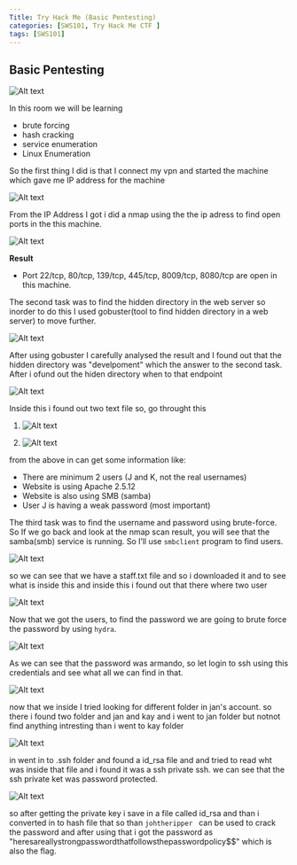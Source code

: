 ```yaml
---
Title: Try Hack Me (Basic Pentesting)
categories: [SWS101, Try Hack Me CTF ]
tags: [SWS101]
---
```


## Basic Pentesting 

![Alt text](../image/pentest_logo.png)


In this room we will be learning 

- brute forcing 
- hash cracking 
- service enumeration
- Linux Enumeration

So the first thing I did is that I connect my vpn and started the machine which gave me IP address for the machine  

![Alt text](../image/IP.png)

From the IP Address I got i did a nmap using the the ip adress to find open ports in the this machine.

![Alt text](../image/b_nmap.png)

**Result**

- Port 22/tcp, 80/tcp, 139/tcp, 445/tcp, 8009/tcp, 8080/tcp are open in this machine.

The second task was to find the hidden directory in the web server so inorder to do  this I used gobuster(tool to find hidden directory in a web server) to move further.

![Alt text](../image/b_gobuster.png)

After using gobuster I carefully analysed the result and I found out that the hidden directory was "develpoment" which the answer to the second task. After i ofund out the hiden directory when to that endpoint 

![Alt text](../image/devlpoment.png)
 
 Inside this i found out two text file so, go throught this 

 1. ![Alt text](../image/devtxt.png)

 2. ![Alt text](../image/jtxt.png)

 from the above in can get some information like:
 
* There are minimum 2 users (J and K, not the real usernames)
* Website is using Apache 2.5.12
* Website is also using SMB (samba)
* User J is having a weak password (most important)

The third task was to find the username and password using brute-force. So If we go back and look at the nmap scan result, you will see that the samba(smb) service is running. So I’ll use `smbclient` program to find users.

![Alt text](../image/smbclient.png)

so we can see that we have a staff.txt file and so i downloaded it and to see what is inside this and inside this i found out that there where two user 

![Alt text](../image/userl.png)

Now that we got the users, to find the password we are going to brute force the password by using `hydra`.

![Alt text](../image/hydra_password.png)

As we can see that the password was armando, so let login to ssh using this credentials and see what all we can find in that.

![Alt text](../image/jan.png)

now that we inside I tried looking for different folder in jan's account. so there i found two folder and jan and kay and i went to jan folder but notnot find anything intresting than i went to kay folder

![Alt text](../image/kay.png)

in went in to .ssh folder and found a id_rsa file and and tried to read  wht was inside that file and i found it was a ssh private ssh. we can see that the ssh private ket was password protected.

![Alt text](../image/kay2.png)

so after getting the private key i save in a file called id_rsa and than i converted in to hash file that so than `johtheripper ` can be used to crack the password and after using that i got the password as "heresareallystrongpasswordthatfollowsthepasswordpolicy$$" which is also the flag.
















